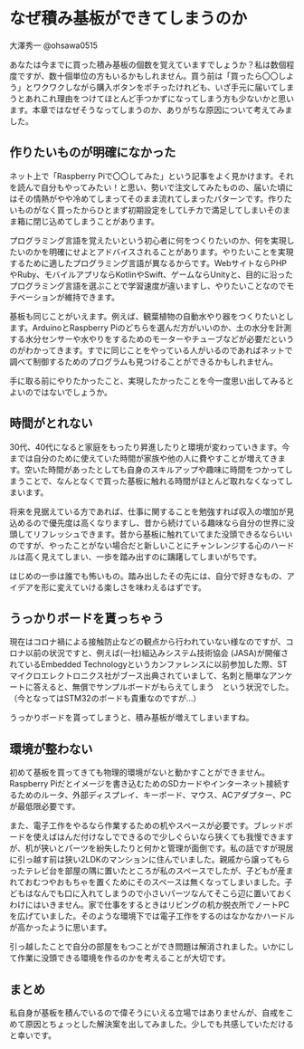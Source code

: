 # なぜ積み基板ができてしまうのか

大澤秀一 @ohsawa0515

あなたは今までに買った積み基板の個数を覚えていますでしょうか？私は数個程度ですが、数十個単位の方もいるかもしれません。買う前は「買ったら〇〇しよう」とワクワクしながら購入ボタンをポチったけれども、いざ手元に届いてしまうとあれこれ理由をつけてほとんど手つかずになってしまう方も少ないかと思います。本章ではなぜそうなってしまうのか、ありがちな原因について考えてみました。

## 作りたいものが明確になかった

ネット上で「Raspberry Piで〇〇してみた」という記事をよく見かけます。それを読んで自分もやってみたい！と思い、勢いで注文してみたものの、届いた頃にはその情熱がやや冷めてしまってそのまま流れてしまったパターンです。作りたいものがなく買ったからひとまず初期設定をしてLチカで満足してしまいそのまま箱に閉じ込めてしまうことがあります。

プログラミング言語を覚えたいという初心者に何をつくりたいのか、何を実現したいのかを明確にせよとアドバイスされることがあります。やりたいことを実現するために適したプログラミング言語が異なるからです。WebサイトならPHPやRuby、モバイルアプリならKotlinやSwift、ゲームならUnityと、目的に沿ったプログラミング言語を選ぶことで学習速度が違いますし、やりたいことなのでモチベーションが維持できます。

基板も同じことがいえます。例えば、観葉植物の自動水やり器をつくりたいとします。ArduinoとRaspberry Piのどちらを選んだ方がいいのか、土の水分を計測する水分センサーや水やりをするためのモーターやチューブなどが必要だというのがわかってきます。すでに同じことをやっている人がいるのであればネットで調べて制御するためのプログラムも見つけることができるかもしれません。

手に取る前にやりたかったこと、実現したかったことを今一度思い出してみるとよいのではないでしょうか。

## 時間がとれない

30代、40代になると家庭をもったり昇進したりと環境が変わっていきます。今までは自分のために使えていた時間が家族や他の人に費やすことが増えてきます。空いた時間があったとしても自身のスキルアップや趣味に時間をつかってしまうことで、なんとなくで買った基板に触れる時間がほとんど取れなくなってしまいます。

将来を見据えている方であれば、仕事に関することを勉強すれば収入の増加が見込めるので優先度は高くなりますし、昔から続けている趣味なら自分の世界に没頭してリフレッシュできます。昔から基板に触れていてまた没頭できるならいいのですが、やったことがない場合だと新しいことにチャンレンジする心のハードルは高く見えてしまい、一歩を踏み出すのに躊躇してしまいがちです。

はじめの一歩は誰でも怖いもの。踏み出したその先には、自分で好きなもの、アイデアを形に変えていける楽しさを味わえるはずです。

## うっかりボードを貰っちゃう

現在はコロナ禍による接触防止などの観点から行われていない様なのですが、コロナ以前の状況ですと、例えば(一社)組込みシステム技術協会 (JASA)が開催されているEmbedded Technologyというカンファレンスに以前参加した際、STマイクロエレクトロニクス社がブース出典されていまして、名刺と簡単なアンケートに答えると、無償でサンプルボードがもらえてしまう　という状況でした。（今となってはSTM32のボードも貴重なのですが…）

うっかりボードを貰ってしまうと、積み基板が増えてしまいますね。

## 環境が整わない

初めて基板を買ってきても物理的環境がないと動かすことができません。Raspberry Piだとイメージを書き込むためのSDカードやインターネット接続するためのルータ、外部ディスプレイ、キーボード、マウス、ACアダプター、PCが最低限必要です。

また、電子工作をやるなら作業するための机やスペースが必要です。ブレッドボードを使えばはんだ付けなしでできるので少しぐらいなら狭くても我慢できますが、机が狭いとパーツを紛失したりと何かと管理が面倒です。私の話ですが現居に引っ越す前は狭い2LDKのマンションに住んでいました。親戚から譲ってもらったテレビ台を部屋の隅に置いたところが私のスペースでしたが、子どもが産まれておむつやおもちゃを置くためにそのスペースは無くなってしまいました。子どもはなんでも口に入れてしまうので小さいパーツなんてそこら辺に置いておくわけにはいきません。家で仕事をするときはリビングの机か脱衣所でノートPCを広げていました。そのような環境下では電子工作をするのはなかなかハードルが高かったように思います。

引っ越したことで自分の部屋をもつことができ問題は解消されました。いかにして作業に没頭できる環境を作るのかを考えることが大切です。

## まとめ

私自身が基板を積んでいるので偉そうにいえる立場ではありませんが、自戒をこめて原因とちょっとした解決案を出してみました。少しでも共感していただけると幸いです。
